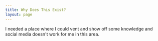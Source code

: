 ```yaml
---
title: Why Does This Exist?
layout: page
---
```


I needed a place where I could vent and show off some knowledge and social media doesn't work for me in this area.
